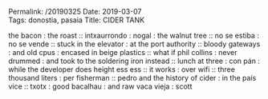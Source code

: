 Permalink: /20190325
Date: 2019-03-07  
Tags: donostia, pasaia 
Title: CIDER TANK
  
the bacon : the roast :: intxaurrondo : nogal : the walnut tree :: no se estiba : no se vende :: stuck in the elevator : at the port authority :: bloody gateways : and old cpus : encased in beige plastics :: what if phil collins : never drummed : and took to the soldering iron instead :: lunch at three : con pán : while the developer does height ess ess :: it works : over wifi :: three thousand liters : per fisherman :: pedro and the history of cider : in the país vice :: txotx : good bacalhau : and raw vaca vieja : scott